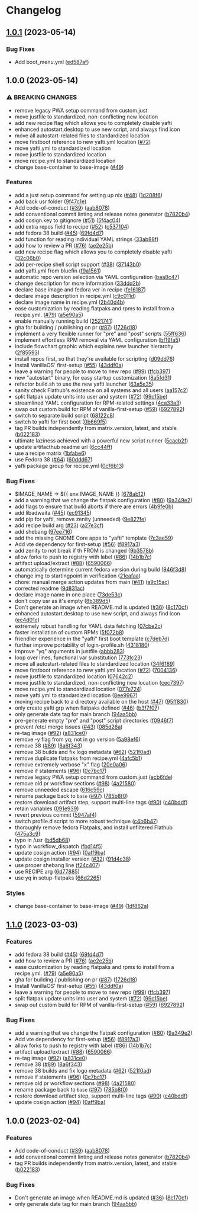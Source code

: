 # Changelog

## [1.0.1](https://github.com/zelikos/zeliblue/compare/v1.0.0...v1.0.1) (2023-05-14)


### Bug Fixes

* Add boot_menu.yml ([ed587af](https://github.com/zelikos/zeliblue/commit/ed587af39cb47eec6e946ad54f2e05f2593bb2ae))

## 1.0.0 (2023-05-14)


### ⚠ BREAKING CHANGES

* remove legacy PWA setup command from custom.just
* move justfile to standardized, non-conflicting new location
* add new recipe flag which allows you to completely disable yafti
* enhanced autostart.desktop to use new script, and always find icon
* move all autostart-related files to standardized location
* move firstboot reference to new yafti.yml location ([#72](https://github.com/zelikos/zeliblue/issues/72))
* move yafti.yml to standardized location
* move justfile to standardized location
* move recipe.yml to standardized location
* change base-container to base-image ([#49](https://github.com/zelikos/zeliblue/issues/49))

### Features

* add a just setup command for setting up nix ([#48](https://github.com/zelikos/zeliblue/issues/48)) ([1d208f6](https://github.com/zelikos/zeliblue/commit/1d208f6eaec5000daab9e4bce69e5547a916df89))
* add back usr folder ([9f47c1e](https://github.com/zelikos/zeliblue/commit/9f47c1eddfc00779de2fc4c07bb6816bda9adf76))
* Add code-of-conduct ([#39](https://github.com/zelikos/zeliblue/issues/39)) ([aab8078](https://github.com/zelikos/zeliblue/commit/aab8078cfdc7d2354e057a0ca4771d3a53d2df4c))
* add conventional commit linting and release notes generator ([b7820b4](https://github.com/zelikos/zeliblue/commit/b7820b4ba312ca939d0dc977ed9f6a08d135324b))
* add cosign.key to gitignore ([#51](https://github.com/zelikos/zeliblue/issues/51)) ([5f4ac04](https://github.com/zelikos/zeliblue/commit/5f4ac049a7f60bb55e40da809e29ac1dd9f65fc9))
* add extra repos field to recipe ([#52](https://github.com/zelikos/zeliblue/issues/52)) ([c537104](https://github.com/zelikos/zeliblue/commit/c537104ba2695a3c843ba7e67e7a118665f50c9a))
* add fedora 38 build ([#45](https://github.com/zelikos/zeliblue/issues/45)) ([69fd4d7](https://github.com/zelikos/zeliblue/commit/69fd4d7a57c5ce39331e47e8dedeb2a2f643190f))
* add function for reading individual YAML strings ([33ab88f](https://github.com/zelikos/zeliblue/commit/33ab88f7940b6e360d3e8d7f4a1b0b393547dd92))
* add how to review a PR ([#76](https://github.com/zelikos/zeliblue/issues/76)) ([ae2e25b](https://github.com/zelikos/zeliblue/commit/ae2e25b92f5ebebed2fcaad53ecfab651a639d12))
* add new recipe flag which allows you to completely disable yafti ([32c06b0](https://github.com/zelikos/zeliblue/commit/32c06b0867b0e4f66c3d1dfa303530682c16a52f))
* add per-recipe shell script support ([#38](https://github.com/zelikos/zeliblue/issues/38)) ([37143b0](https://github.com/zelikos/zeliblue/commit/37143b0e23582f8754808b77aee4b594bb877ba1))
* add yafti.yml from bluefin ([f9a1561](https://github.com/zelikos/zeliblue/commit/f9a1561f2c8a718890f4d932db8ce625342610e2))
* automatic repo version selection via YAML configuration ([baa8c47](https://github.com/zelikos/zeliblue/commit/baa8c47ffa97ae25077d205432bec0c549b27319))
* change description for more information ([33ddd2b](https://github.com/zelikos/zeliblue/commit/33ddd2bbac6eebbf4716af0465808f2e2fe56ebc))
* declare base image and fedora ver in recipe ([fe16187](https://github.com/zelikos/zeliblue/commit/fe16187a92400865b4f96e82ce4d6781478bdfe6))
* declare image description in recipe.yml ([c9c011d](https://github.com/zelikos/zeliblue/commit/c9c011d842a9ef9ec5d3976a0fd167b22ca0f0ed))
* declare image name in recipe.yml ([2b40d4b](https://github.com/zelikos/zeliblue/commit/2b40d4b4367c669f1e557194db7bc14ac40f8b53))
* ease customization by reading flatpaks and rpms to install from a recipe.yml. ([#79](https://github.com/zelikos/zeliblue/issues/79)) ([a5e90a5](https://github.com/zelikos/zeliblue/commit/a5e90a588f58a938405bf513d1032955be34028e))
* enable manually running build ([2521741](https://github.com/zelikos/zeliblue/commit/2521741049e25b13c3865225be26c3d63aa84a21))
* gha for building / publishing on pr ([#87](https://github.com/zelikos/zeliblue/issues/87)) ([1726d18](https://github.com/zelikos/zeliblue/commit/1726d182ee95ce5eb13f47212799a68b63c5aefc))
* implement a very flexible runner for "pre" and "post" scripts ([55ff636](https://github.com/zelikos/zeliblue/commit/55ff6363be7a783a5949ede05575d2936a4c6e29))
* implement effortless RPM removal via YAML configuration ([bf19fa5](https://github.com/zelikos/zeliblue/commit/bf19fa5eca5b6440f4cfe83aa33c2c2e5797d33e))
* include flowchart graphic which explains new launcher hierarchy ([2f85593](https://github.com/zelikos/zeliblue/commit/2f85593176abfe9eafdd59780d7909e386af4c15))
* install repos first, so that they're available for scripting ([d09dd76](https://github.com/zelikos/zeliblue/commit/d09dd7624355076616735f82e066f364c0d02470))
* Install VanillaOS' first-setup ([#55](https://github.com/zelikos/zeliblue/issues/55)) ([43ddf0a](https://github.com/zelikos/zeliblue/commit/43ddf0a123911f9dedc3a76dcfc314a7cb37e871))
* leave a warning for people to move to new repo ([#99](https://github.com/zelikos/zeliblue/issues/99)) ([ffcb397](https://github.com/zelikos/zeliblue/commit/ffcb3973bd540d679ab033ed94de6336b903e7dd))
* new "autostart" binary, for easy startup customization ([8a5fd31](https://github.com/zelikos/zeliblue/commit/8a5fd31f8877ff425dd360ab2cd8a63e67ddd95a))
* refactor build.sh to use the new yafti launcher ([63a5e35](https://github.com/zelikos/zeliblue/commit/63a5e3583b1f3fdd4224e5f7cf9844c7a2b3f0da))
* sanity check Flathub's existence on all systems and all users ([aa157c2](https://github.com/zelikos/zeliblue/commit/aa157c2514f8725e7535501fc4a02f95544a5850))
* split flatpak update units into user and system ([#72](https://github.com/zelikos/zeliblue/issues/72)) ([99c15be](https://github.com/zelikos/zeliblue/commit/99c15be6f012cb590891c5ef16b2613dc538d144))
* streamlined YAML configuration for RPM-related settings ([4ca33a3](https://github.com/zelikos/zeliblue/commit/4ca33a3fe37afeb14a5e764813f623be7c2af042))
* swap out custom build for RPM of vanilla-first-setup ([#59](https://github.com/zelikos/zeliblue/issues/59)) ([6927892](https://github.com/zelikos/zeliblue/commit/6927892581dadf8f31419a0d9b070bb7268513ba))
* switch to separate build script ([68122c8](https://github.com/zelikos/zeliblue/commit/68122c87cacbadc47bd85403c2d1c5b5b49eab3f))
* switch to yafti for first boot ([0b669f5](https://github.com/zelikos/zeliblue/commit/0b669f5bb502c5e334474c54c95fbb7fed184b36))
* tag PR builds independently from matrix.version, latest, and stable ([b022183](https://github.com/zelikos/zeliblue/commit/b02218386235e6d40a11a48b5b1171e9acf8d1eb))
* ultimate laziness achieved with a powerful new script runner ([5cacb2f](https://github.com/zelikos/zeliblue/commit/5cacb2fcd86aa499aba4188ef6357e7e008373bc))
* update artifacthub readme url ([6cc44ff](https://github.com/zelikos/zeliblue/commit/6cc44ff4a9462727260733d9c973aae5a3f90c46))
* use a recipe matrix ([1bfabe6](https://github.com/zelikos/zeliblue/commit/1bfabe674e92dd5bf7fc12956941857de4eacd0a))
* use Fedora 38 ([#64](https://github.com/zelikos/zeliblue/issues/64)) ([60ddd67](https://github.com/zelikos/zeliblue/commit/60ddd67713b1fd843377276dbefb1afd54e23cc0))
* yafti package group for recipe.yml ([0cf6b13](https://github.com/zelikos/zeliblue/commit/0cf6b13b6c44135848ae9a400b2fa3aa5aed657d))


### Bug Fixes

* $IMAGE_NAME -&gt; ${{ env.IMAGE_NAME }} ([678ab12](https://github.com/zelikos/zeliblue/commit/678ab12c5ac41751775ca6898d09e2d09ea2d8b3))
* add a warning that we change the flatpak configuration ([#80](https://github.com/zelikos/zeliblue/issues/80)) ([9a349e2](https://github.com/zelikos/zeliblue/commit/9a349e2625791b90c11f640938060344ec3e4bd5))
* add flags to ensure that build aborts if there are errors ([4b9fe0b](https://github.com/zelikos/zeliblue/commit/4b9fe0b05bd138cebd825e67cb6c5a062181d6d8))
* add libadwaita ([#45](https://github.com/zelikos/zeliblue/issues/45)) ([ec91345](https://github.com/zelikos/zeliblue/commit/ec91345bc71b373b3fa5aff4ad3df0eefec45fa4))
* add pip for yafti, remove zenity (unneeded) ([9e827fe](https://github.com/zelikos/zeliblue/commit/9e827fe6be1495221cecc83746d266a78c55ba96))
* add recipe build arg ([#23](https://github.com/zelikos/zeliblue/issues/23)) ([a27e3cf](https://github.com/zelikos/zeliblue/commit/a27e3cfa13fbf76e145a6fcd4bb469d42daf5995))
* add shebang ([97ee716](https://github.com/zelikos/zeliblue/commit/97ee7169f4a287520b516bc377b90046b717daaf))
* add the missing GNOME Core apps to "yafti" template ([7c3ae59](https://github.com/zelikos/zeliblue/commit/7c3ae599e521fdab197dd8710f3b38b057d3f007))
* Add vte dependency for first-setup ([#56](https://github.com/zelikos/zeliblue/issues/56)) ([f8917a3](https://github.com/zelikos/zeliblue/commit/f8917a3258196f85b8e3805f5ebcb1c9c0db06a7))
* add zenity to not break if th FROM is changed ([9b3578b](https://github.com/zelikos/zeliblue/commit/9b3578b2175d4ad2427736ff7a7e3bc962ea35f0))
* allow forks to push to registry with label ([#86](https://github.com/zelikos/zeliblue/issues/86)) ([14b1b7c](https://github.com/zelikos/zeliblue/commit/14b1b7cb044ec616817aa30075609469dcb9986b))
* artifact upload/extract ([#88](https://github.com/zelikos/zeliblue/issues/88)) ([6590066](https://github.com/zelikos/zeliblue/commit/6590066ebcf72d6c4a56730dd682088db17d7df0))
* automatically determine current fedora version during build ([946f3d8](https://github.com/zelikos/zeliblue/commit/946f3d82eec8bfb12a187c00b31aa5ac512fa0d7))
* change img to startingpoint in verification ([21eafaa](https://github.com/zelikos/zeliblue/commit/21eafaa3c09c888f8b90a0345855a5024a24dacb))
* chore: manual merge action updates from main  ([#41](https://github.com/zelikos/zeliblue/issues/41)) ([a9c15ac](https://github.com/zelikos/zeliblue/commit/a9c15ac30655689f15e83e2534335f2b49a4622b))
* corrected readme ([9d831ac](https://github.com/zelikos/zeliblue/commit/9d831ac736a658ae9949e17363abacfb37618f2b))
* declare image name in one place ([73de53c](https://github.com/zelikos/zeliblue/commit/73de53cd39fbc4a5c84e27d9df7215f91d689ab4))
* don't copy usr as it's empty ([8b389d5](https://github.com/zelikos/zeliblue/commit/8b389d5f049c6e9c74c9a742edf798d52beaab28))
* Don't generate an image when README.md is updated ([#36](https://github.com/zelikos/zeliblue/issues/36)) ([8c170cf](https://github.com/zelikos/zeliblue/commit/8c170cfe89dd306eec0940f4dc50ed245c94bc2b))
* enhanced autostart.desktop to use new script, and always find icon ([ec4d01c](https://github.com/zelikos/zeliblue/commit/ec4d01caa8dfeeb152e474a40d7485903be98edd))
* extremely robust handling for YAML data fetching ([07cbe2c](https://github.com/zelikos/zeliblue/commit/07cbe2cc08908ffef4a4543f2e50f0c3a80ed559))
* faster installation of custom RPMs ([5f072b8](https://github.com/zelikos/zeliblue/commit/5f072b8b671ccb68b8e15aff62abebda4ac1115a))
* friendlier experience in the "yafti" first boot template ([c7deb7d](https://github.com/zelikos/zeliblue/commit/c7deb7d6fe3aa4256d7a79123ffc250a24165263))
* further improve portability of login-profile.sh ([4318180](https://github.com/zelikos/zeliblue/commit/4318180a7c134fc06c83bac550c90c50678550d8))
* improve "yq" arguments in justfile ([abbb283](https://github.com/zelikos/zeliblue/commit/abbb283dbe69d1e126a8bf41141c517cdda0d488))
* loop over lines, functional var substitution ([773fc23](https://github.com/zelikos/zeliblue/commit/773fc23804d7f6d5c044d46c28564a62d709f171))
* move all autostart-related files to standardized location ([34f6189](https://github.com/zelikos/zeliblue/commit/34f6189d26043b0efb4242d186cfc211a0a16c14))
* move firstboot reference to new yafti.yml location ([#72](https://github.com/zelikos/zeliblue/issues/72)) ([7004136](https://github.com/zelikos/zeliblue/commit/700413653ee904c20a5ba2eb365dcfda33c77fec))
* move justfile to standardized location ([07642c2](https://github.com/zelikos/zeliblue/commit/07642c2f43167d13b51ef3b29fa0679908fa8d93))
* move justfile to standardized, non-conflicting new location ([cec7397](https://github.com/zelikos/zeliblue/commit/cec73978cf2ff49b0aad5278485e8854f5738519))
* move recipe.yml to standardized location ([077e724](https://github.com/zelikos/zeliblue/commit/077e7243f264840cb71b801335cc9b728ee73813))
* move yafti.yml to standardized location ([8ee9967](https://github.com/zelikos/zeliblue/commit/8ee996722f698d585651b252d60ef57d59fc1627))
* moving recipe back to a directory available on the host ([#47](https://github.com/zelikos/zeliblue/issues/47)) ([95ff830](https://github.com/zelikos/zeliblue/commit/95ff830b49649fd3d76f54e7cce1727ace6ac6c6))
* only create yafti grp when flatpaks defined ([#46](https://github.com/zelikos/zeliblue/issues/46)) ([b3f7f07](https://github.com/zelikos/zeliblue/commit/b3f7f07d6ceca0489d699c6d2dfa4d995588c5c1))
* only generate date tag for main branch ([94aa5bb](https://github.com/zelikos/zeliblue/commit/94aa5bb8df2aac0985d4c9422b19b0c03a3f25b0))
* pre-generate empty "pre" and "post" script directories ([f0946f7](https://github.com/zelikos/zeliblue/commit/f0946f74b9c93c46a57186d7df6d9310c1fb508b))
* prevent /etc/ merge issues ([#43](https://github.com/zelikos/zeliblue/issues/43)) ([085d26a](https://github.com/zelikos/zeliblue/commit/085d26aa1acd7252c1c54fbd18661fed1a69d4e1))
* re-tag image ([#92](https://github.com/zelikos/zeliblue/issues/92)) ([a831ce0](https://github.com/zelikos/zeliblue/commit/a831ce00df84d94e2bdb48013f650bcbb5b39568))
* remove -y flag from yq; not in  go version ([5a98ef6](https://github.com/zelikos/zeliblue/commit/5a98ef653293d5d3a9b4f0920d3625291a93601a))
* remove 38 ([#89](https://github.com/zelikos/zeliblue/issues/89)) ([8a6f343](https://github.com/zelikos/zeliblue/commit/8a6f3433ad45b0f9f3da974a691001c02f498fb1))
* remove 38 builds and fix logo metadata ([#62](https://github.com/zelikos/zeliblue/issues/62)) ([521f0ad](https://github.com/zelikos/zeliblue/commit/521f0adcda598a1bf494d969df375f0c0a03a10c))
* remove duplicate flatpaks from recipe.yml ([4afc5b1](https://github.com/zelikos/zeliblue/commit/4afc5b1b4482ec6eb5e1841cbb57d3d9e3d98f5c))
* remove extremely verbose "x" flag ([20e0a06](https://github.com/zelikos/zeliblue/commit/20e0a06588e9b0e4edb3522f4d9602d2e681f4af))
* remove if statements ([#96](https://github.com/zelikos/zeliblue/issues/96)) ([0c7bc17](https://github.com/zelikos/zeliblue/commit/0c7bc17666ae038a0504d24a0e683f724c734527))
* remove legacy PWA setup command from custom.just ([ecb6fde](https://github.com/zelikos/zeliblue/commit/ecb6fdebb17240de5a80c8cf9e54d99623f0dab6))
* remove old pr workflow sections ([#98](https://github.com/zelikos/zeliblue/issues/98)) ([4a21580](https://github.com/zelikos/zeliblue/commit/4a21580f4e4d40692449bae61a75a555e8569be1))
* remove unneeded escape ([616c59c](https://github.com/zelikos/zeliblue/commit/616c59c90bebd1d4dda24d5c28fa35adb067b13a))
* rename package back to `base` ([#97](https://github.com/zelikos/zeliblue/issues/97)) ([785b8f0](https://github.com/zelikos/zeliblue/commit/785b8f0d8adb8513bbe94b8918bfc0033ee0ca45))
* restore download artifact step, support multi-line tags ([#90](https://github.com/zelikos/zeliblue/issues/90)) ([c40bddf](https://github.com/zelikos/zeliblue/commit/c40bddfdf39a61545700ecb8123a02abd24a4f8f))
* retain variables ([091e939](https://github.com/zelikos/zeliblue/commit/091e9396f2929bee6a3cf1606439377f75f13a92))
* revert previous commit ([5947af4](https://github.com/zelikos/zeliblue/commit/5947af45da9ea324ab8c52e09142c916791d88e2))
* switch profile.d script to more robust technique ([c4b6b47](https://github.com/zelikos/zeliblue/commit/c4b6b4760606c9f70c30a88c9b20474e5698cc95))
* thoroughly remove fedora Flatpaks, and install unfiltered Flathub ([475a3c9](https://github.com/zelikos/zeliblue/commit/475a3c91cdfced27b73ad80a6d5e1ec19617d932))
* typo in /usr ([bd5db68](https://github.com/zelikos/zeliblue/commit/bd5db68387150ee04afc348bfdfd42afdc4db167))
* typo in workflow_dispatch ([fbd14f5](https://github.com/zelikos/zeliblue/commit/fbd14f502f6c2ceaeb02f6b7ddab246b7a507171))
* update cosign action ([#94](https://github.com/zelikos/zeliblue/issues/94)) ([0aff9ba](https://github.com/zelikos/zeliblue/commit/0aff9bac374c3494f57a360fd4426afe705bfee9))
* update cosign installer version ([#32](https://github.com/zelikos/zeliblue/issues/32)) ([91d4c38](https://github.com/zelikos/zeliblue/commit/91d4c3877ca61595f4e1f6a5cfa5dbf4dcc0e596))
* use proper shebang line ([f24c407](https://github.com/zelikos/zeliblue/commit/f24c4072fdb09f117f8e2b58baf017883725b7a0))
* use RECIPE arg ([6d77885](https://github.com/zelikos/zeliblue/commit/6d778859c82924e920198c69c2e27bbabdf3ea3e))
* use yq in setup-flatpaks ([66d2265](https://github.com/zelikos/zeliblue/commit/66d22650f02cb4c551675614168b44eb89cb8345))


### Styles

* change base-container to base-image ([#49](https://github.com/zelikos/zeliblue/issues/49)) ([1df862a](https://github.com/zelikos/zeliblue/commit/1df862aae8472f765828043d0ae1bea2953b61a0))

## [1.1.0](https://github.com/ublue-os/base/compare/v1.0.0...v1.1.0) (2023-03-03)


### Features

* add fedora 38 build ([#45](https://github.com/ublue-os/base/issues/45)) ([69fd4d7](https://github.com/ublue-os/base/commit/69fd4d7a57c5ce39331e47e8dedeb2a2f643190f))
* add how to review a PR ([#76](https://github.com/ublue-os/base/issues/76)) ([ae2e25b](https://github.com/ublue-os/base/commit/ae2e25b92f5ebebed2fcaad53ecfab651a639d12))
* ease customization by reading flatpaks and rpms to install from a recipe.yml. ([#79](https://github.com/ublue-os/base/issues/79)) ([a5e90a5](https://github.com/ublue-os/base/commit/a5e90a588f58a938405bf513d1032955be34028e))
* gha for building / publishing on pr ([#87](https://github.com/ublue-os/base/issues/87)) ([1726d18](https://github.com/ublue-os/base/commit/1726d182ee95ce5eb13f47212799a68b63c5aefc))
* Install VanillaOS' first-setup ([#55](https://github.com/ublue-os/base/issues/55)) ([43ddf0a](https://github.com/ublue-os/base/commit/43ddf0a123911f9dedc3a76dcfc314a7cb37e871))
* leave a warning for people to move to new repo ([#99](https://github.com/ublue-os/base/issues/99)) ([ffcb397](https://github.com/ublue-os/base/commit/ffcb3973bd540d679ab033ed94de6336b903e7dd))
* split flatpak update units into user and system ([#72](https://github.com/ublue-os/base/issues/72)) ([99c15be](https://github.com/ublue-os/base/commit/99c15be6f012cb590891c5ef16b2613dc538d144))
* swap out custom build for RPM of vanilla-first-setup ([#59](https://github.com/ublue-os/base/issues/59)) ([6927892](https://github.com/ublue-os/base/commit/6927892581dadf8f31419a0d9b070bb7268513ba))


### Bug Fixes

* add a warning that we change the flatpak configuration ([#80](https://github.com/ublue-os/base/issues/80)) ([9a349e2](https://github.com/ublue-os/base/commit/9a349e2625791b90c11f640938060344ec3e4bd5))
* Add vte dependency for first-setup ([#56](https://github.com/ublue-os/base/issues/56)) ([f8917a3](https://github.com/ublue-os/base/commit/f8917a3258196f85b8e3805f5ebcb1c9c0db06a7))
* allow forks to push to registry with label ([#86](https://github.com/ublue-os/base/issues/86)) ([14b1b7c](https://github.com/ublue-os/base/commit/14b1b7cb044ec616817aa30075609469dcb9986b))
* artifact upload/extract ([#88](https://github.com/ublue-os/base/issues/88)) ([6590066](https://github.com/ublue-os/base/commit/6590066ebcf72d6c4a56730dd682088db17d7df0))
* re-tag image ([#92](https://github.com/ublue-os/base/issues/92)) ([a831ce0](https://github.com/ublue-os/base/commit/a831ce00df84d94e2bdb48013f650bcbb5b39568))
* remove 38 ([#89](https://github.com/ublue-os/base/issues/89)) ([8a6f343](https://github.com/ublue-os/base/commit/8a6f3433ad45b0f9f3da974a691001c02f498fb1))
* remove 38 builds and fix logo metadata ([#62](https://github.com/ublue-os/base/issues/62)) ([521f0ad](https://github.com/ublue-os/base/commit/521f0adcda598a1bf494d969df375f0c0a03a10c))
* remove if statements ([#96](https://github.com/ublue-os/base/issues/96)) ([0c7bc17](https://github.com/ublue-os/base/commit/0c7bc17666ae038a0504d24a0e683f724c734527))
* remove old pr workflow sections ([#98](https://github.com/ublue-os/base/issues/98)) ([4a21580](https://github.com/ublue-os/base/commit/4a21580f4e4d40692449bae61a75a555e8569be1))
* rename package back to `base` ([#97](https://github.com/ublue-os/base/issues/97)) ([785b8f0](https://github.com/ublue-os/base/commit/785b8f0d8adb8513bbe94b8918bfc0033ee0ca45))
* restore download artifact step, support multi-line tags ([#90](https://github.com/ublue-os/base/issues/90)) ([c40bddf](https://github.com/ublue-os/base/commit/c40bddfdf39a61545700ecb8123a02abd24a4f8f))
* update cosign action ([#94](https://github.com/ublue-os/base/issues/94)) ([0aff9ba](https://github.com/ublue-os/base/commit/0aff9bac374c3494f57a360fd4426afe705bfee9))

## 1.0.0 (2023-02-04)


### Features

* Add code-of-conduct ([#39](https://github.com/ublue-os/base/issues/39)) ([aab8078](https://github.com/ublue-os/base/commit/aab8078cfdc7d2354e057a0ca4771d3a53d2df4c))
* add conventional commit linting and release notes generator ([b7820b4](https://github.com/ublue-os/base/commit/b7820b4ba312ca939d0dc977ed9f6a08d135324b))
* tag PR builds independently from matrix.version, latest, and stable ([b022183](https://github.com/ublue-os/base/commit/b02218386235e6d40a11a48b5b1171e9acf8d1eb))


### Bug Fixes

* Don't generate an image when README.md is updated ([#36](https://github.com/ublue-os/base/issues/36)) ([8c170cf](https://github.com/ublue-os/base/commit/8c170cfe89dd306eec0940f4dc50ed245c94bc2b))
* only generate date tag for main branch ([94aa5bb](https://github.com/ublue-os/base/commit/94aa5bb8df2aac0985d4c9422b19b0c03a3f25b0))
